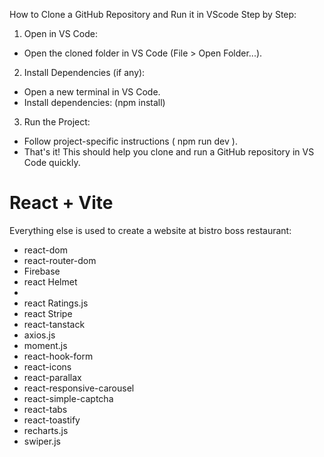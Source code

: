 How to Clone a GitHub Repository and Run it in VScode Step by Step:
1. Open in VS Code:
- Open the cloned folder in VS Code (File > Open Folder...).
2. Install Dependencies (if any):
- Open a new terminal in VS Code.
- Install dependencies: (npm install)
3. Run the Project:
- Follow project-specific instructions ( npm run dev ).
- That's it! This should help you clone and run a GitHub repository in VS Code quickly.

# React + Vite
Everything else is used to create a website at bistro boss restaurant:
- react-dom
- react-router-dom
- Firebase
- react Helmet
- 
- react Ratings.js
- react Stripe
- react-tanstack
- axios.js
- moment.js
- react-hook-form
- react-icons
- react-parallax
- react-responsive-carousel
- react-simple-captcha
- react-tabs
- react-toastify
- recharts.js
- swiper.js
